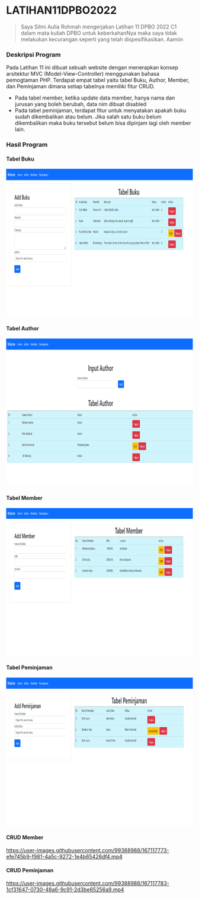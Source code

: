# LATIHAN11DPBO2022

> Saya Silmi Aulia Rohmah mengerjakan Latihan 11 DPBO 2022 C1 dalam mata kuliah DPBO untuk keberkahanNya 
> maka saya tidak melakukan kecurangan seperti yang telah dispesifikasikan. Aamiin 

### Deskripsi Program 
Pada Latihan 11 ini dibuat sebuah website dengan menerapkan konsep arsitektur MVC (Model-View-Controller) menggunakan bahasa pemogtaman PHP. Terdapat empat tabel yaitu tabel Buku, Author, Member, dan Peminjaman dimana setiap tabelnya memiliki fitur CRUD. 
- Pada tabel member, ketika update data member, hanya nama dan jurusan yang boleh berubah, data nim dibuat disabled
- Pada tabel peminjaman, terdapat fitur untuk menyatakan apakah buku sudah dikembalikan atau belum. Jika salah satu buku belum dikembalikan maka buku tersebut belum bisa dipinjam lagi oleh member lain.

### Hasil Program

#### Tabel Buku
<p align="left">
  <img width="800" height="400" src="https://github.com/silmiaulia/LATIHAN11DPBO2022/blob/main/Screenshot/home.png">
</p>

#### Tabel Author
<p align="left">
  <img width="800" height="400" src="https://github.com/silmiaulia/LATIHAN11DPBO2022/blob/main/Screenshot/author.png">
</p>

#### Tabel Member
<p align="left">
  <img width="800" height="400" src="https://github.com/silmiaulia/LATIHAN11DPBO2022/blob/main/Screenshot/member.png">
</p>

#### Tabel Peminjaman
<p align="left">
  <img width="800" height="400" src="https://github.com/silmiaulia/LATIHAN11DPBO2022/blob/main/Screenshot/peminjaman.png">
</p>

#### CRUD Member
https://user-images.githubusercontent.com/99388988/167117773-efe745b9-f981-4a5c-9272-1e4b65426df4.mp4


#### CRUD Peminjaman
https://user-images.githubusercontent.com/99388988/167117783-1cf31647-0730-48a6-9c91-2d3be65256a9.mp4

